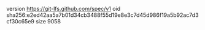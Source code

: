 version https://git-lfs.github.com/spec/v1
oid sha256:e2ed42aa5a7b01d34cb3488f55d19e8e3c7d45d986f19a5b92ac7d3cf30c65e9
size 9058
